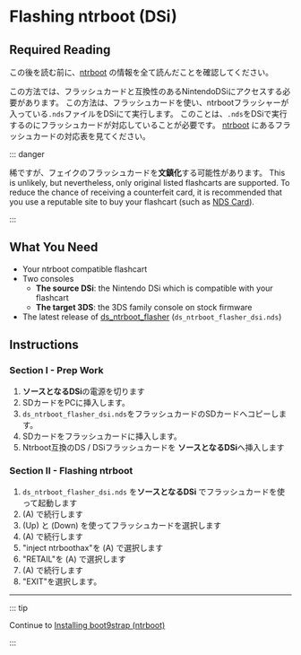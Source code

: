# Flashing ntrboot (DSi)

## Required Reading

この後を読む前に、[ntrboot](ntrboot) の情報を全て読んだことを確認してください。

この方法では、フラッシュカードと互換性のあるNintendoDSiにアクセスする必要があります。 この方法は、フラッシュカードを使い、ntrbootフラッシャーが入っている`.nds`ファイルをDSiにて実行します。 このことは、`.nds`をDSiで実行するのにフラッシュカードが対応していることが必要です。 [ntrboot](ntrboot) にあるフラッシュカードの対応表を見てください。

::: danger

稀ですが、フェイクのフラッシュカードを**文鎮化**する可能性があります。 This is unlikely, but nevertheless, only original listed flashcarts are supported. To reduce the chance of receiving a counterfeit card, it is recommended that you use a reputable site to buy your flashcart (such as [NDS Card](https://www.nds-card.com/)).

:::

## What You Need

- Your ntrboot compatible flashcart
- Two consoles
  - **The source DSi**: the Nintendo DSi which is compatible with your flashcart
  - **The target 3DS**: the 3DS family console on stock firmware
- The latest release of [ds_ntrboot_flasher](https://github.com/ntrteam/ds_ntrboot_flasher/releases/latest) (`ds_ntrboot_flasher_dsi.nds`)

## Instructions

### Section I - Prep Work

1. **ソースとなるDSi**の電源を切ります
2. SDカードをPCに挿入します。
3. `ds_ntrboot_flasher_dsi.nds`をフラッシュカードのSDカードへコピーします。
4. SDカードをフラッシュカードに挿入します。
5. Ntrboot互換のDS / DSiフラッシュカードを **ソースとなるDSi**へ挿入します

### Section II - Flashing ntrboot

1. `ds_ntrboot_flasher_dsi.nds` を**ソースとなるDSi** でフラッシュカードを使って起動します
2. (A) で続行します
3. (Up) と (Down) を使ってフラッシュカードを選択します
4. (A) で続行します
5. "inject ntrboothax"を (A) で選択します
6. "RETAIL"を (A) で選択します
7. (A) で続行します
8. "EXIT"を選択します。

___

::: tip

Continue to [Installing boot9strap (ntrboot)](installing-boot9strap-\(ntrboot\))

:::
